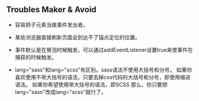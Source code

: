 ##	Troubles Maker & Avoid

*	容易把子元素当做事件发出者。

*	某些浏览器直接刷新页面会到达不了锚点定位的位置。

*	事件默认是在冒泡时候触发，可以通过addEventListener设置true来使事件在捕获的时候触发。

*	lang="sass"和lang="scss"有区别。sass语法不使用大括号和分号。
如果你喜欢使用不带大括号的语法，只要去掉css代码的大括号和分号，即使用缩进语法。
如果你希望使用带大括号的语法，即SCSS
那么，你只要把lang="sass"改成lang="scss"就行了。

